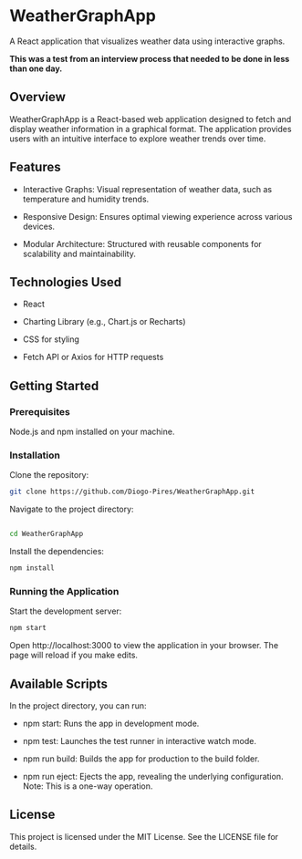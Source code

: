 # WeatherGraphApp
A React application that visualizes weather data using interactive graphs.​

**This was a test from an interview process that needed to be done in less than one day.**

## Overview
WeatherGraphApp is a React-based web application designed to fetch and display weather information in a graphical format. The application provides users with an intuitive interface to explore weather trends over time.​

## Features
 - Interactive Graphs: Visual representation of weather data, such as temperature and humidity trends.

 - Responsive Design: Ensures optimal viewing experience across various devices.


 - Modular Architecture: Structured with reusable components for scalability and maintainability.​

## Technologies Used

 - React


 - Charting Library (e.g., Chart.js or Recharts)


 - CSS for styling


 - Fetch API or Axios for HTTP requests​

## Getting Started
### Prerequisites
Node.js and npm installed on your machine.​

### Installation
Clone the repository:​
```bash
git clone https://github.com/Diogo-Pires/WeatherGraphApp.git
```

Navigate to the project directory:​
```bash

cd WeatherGraphApp
```

Install the dependencies:​
```bash
npm install
```
### Running the Application
Start the development server:​

```bash
npm start
```
Open http://localhost:3000 to view the application in your browser. The page will reload if you make edits.​

## Available Scripts
In the project directory, you can run:

 - npm start: Runs the app in development mode.

 - npm test: Launches the test runner in interactive watch mode.

 - npm run build: Builds the app for production to the build folder.

 - npm run eject: Ejects the app, revealing the underlying configuration. Note: This is a one-way operation.​

## License
This project is licensed under the MIT License. See the LICENSE file for details.
